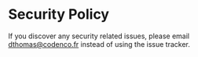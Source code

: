 # Security Policy

If you discover any security related issues, please email dthomas@codenco.fr instead of using the issue tracker.
